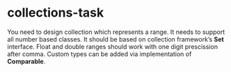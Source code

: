 # collections-task
You need to design collection which represents a range. It needs to support all number based classes. It should be based on collection framework’s **Set** interface.  Float and double ranges should work with one digit prescission after comma. Custom types can be added via implementation of **Comparable**.
